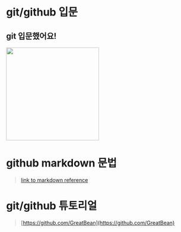 # git/github 입문
## git 입문했어요!
<img src="https://octodex.github.com/images/welcometocat.png" height="250">



# github markdown 문법
>[link to markdown reference](https://guides.github.com/features/mastering-markdown/)



 
# git/github 튜토리얼
>[https://github.com/GreatBean](https://github.com/GreatBean)
